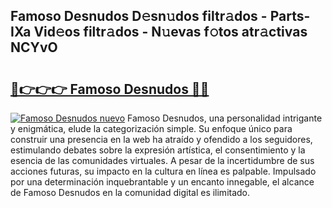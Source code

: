 ## Famoso Desnudos D𝚎sn𝚞dos filtr𝚊dos - Parts-IXa Vid𝚎os filtr𝚊dos - N𝚞evas f𝚘tos atr𝚊ctivas NCYvO

# <h2><a href="http://mbb866.tromn.icu/?c=Famoso+Desnudos">🔗👉👉👉 Famoso Desnudos 🔗🔗</a></h2>

[![Famoso Desnudos nuevo](https://i.imgur.com/pEAQMta.gif)](http://mbb866.tromn.icu/?c=Famoso+Desnudos)
Famoso Desnudos, una personalidad intrigante y enigmática, elude la categorización simple. Su enfoque único para construir una presencia en la web ha atraído y ofendido a los seguidores, estimulando debates sobre la expresión artística, el consentimiento y la esencia de las comunidades virtuales. A pesar de la incertidumbre de sus acciones futuras, su impacto en la cultura en línea es palpable. Impulsado por una determinación inquebrantable y un encanto innegable, el alcance de Famoso Desnudos en la comunidad digital es ilimitado.
